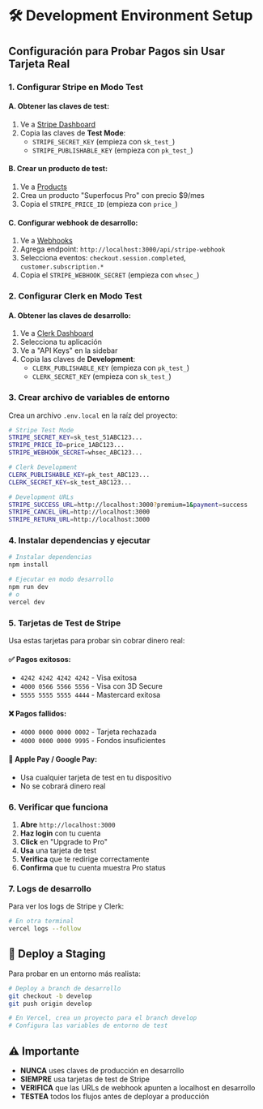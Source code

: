 # 🛠️ Development Environment Setup

## **Configuración para Probar Pagos sin Usar Tarjeta Real**

### **1. Configurar Stripe en Modo Test**

#### **A. Obtener las claves de test:**
1. Ve a [Stripe Dashboard](https://dashboard.stripe.com/test/apikeys)
2. Copia las claves de **Test Mode**:
   - `STRIPE_SECRET_KEY` (empieza con `sk_test_`)
   - `STRIPE_PUBLISHABLE_KEY` (empieza con `pk_test_`)

#### **B. Crear un producto de test:**
1. Ve a [Products](https://dashboard.stripe.com/test/products)
2. Crea un producto "Superfocus Pro" con precio $9/mes
3. Copia el `STRIPE_PRICE_ID` (empieza con `price_`)

#### **C. Configurar webhook de desarrollo:**
1. Ve a [Webhooks](https://dashboard.stripe.com/test/webhooks)
2. Agrega endpoint: `http://localhost:3000/api/stripe-webhook`
3. Selecciona eventos: `checkout.session.completed`, `customer.subscription.*`
4. Copia el `STRIPE_WEBHOOK_SECRET` (empieza con `whsec_`)

### **2. Configurar Clerk en Modo Test**

#### **A. Obtener las claves de desarrollo:**
1. Ve a [Clerk Dashboard](https://dashboard.clerk.com/)
2. Selecciona tu aplicación
3. Ve a "API Keys" en la sidebar
4. Copia las claves de **Development**:
   - `CLERK_PUBLISHABLE_KEY` (empieza con `pk_test_`)
   - `CLERK_SECRET_KEY` (empieza con `sk_test_`)

### **3. Crear archivo de variables de entorno**

Crea un archivo `.env.local` en la raíz del proyecto:

```bash
# Stripe Test Mode
STRIPE_SECRET_KEY=sk_test_51ABC123...
STRIPE_PRICE_ID=price_1ABC123...
STRIPE_WEBHOOK_SECRET=whsec_ABC123...

# Clerk Development
CLERK_PUBLISHABLE_KEY=pk_test_ABC123...
CLERK_SECRET_KEY=sk_test_ABC123...

# Development URLs
STRIPE_SUCCESS_URL=http://localhost:3000?premium=1&payment=success
STRIPE_CANCEL_URL=http://localhost:3000
STRIPE_RETURN_URL=http://localhost:3000
```

### **4. Instalar dependencias y ejecutar**

```bash
# Instalar dependencias
npm install

# Ejecutar en modo desarrollo
npm run dev
# o
vercel dev
```

### **5. Tarjetas de Test de Stripe**

Usa estas tarjetas para probar sin cobrar dinero real:

#### **✅ Pagos exitosos:**
- `4242 4242 4242 4242` - Visa exitosa
- `4000 0566 5566 5556` - Visa con 3D Secure
- `5555 5555 5555 4444` - Mastercard exitosa

#### **❌ Pagos fallidos:**
- `4000 0000 0000 0002` - Tarjeta rechazada
- `4000 0000 0000 9995` - Fondos insuficientes

#### **📱 Apple Pay / Google Pay:**
- Usa cualquier tarjeta de test en tu dispositivo
- No se cobrará dinero real

### **6. Verificar que funciona**

1. **Abre** `http://localhost:3000`
2. **Haz login** con tu cuenta
3. **Click** en "Upgrade to Pro"
4. **Usa** una tarjeta de test
5. **Verifica** que te redirige correctamente
6. **Confirma** que tu cuenta muestra Pro status

### **7. Logs de desarrollo**

Para ver los logs de Stripe y Clerk:
```bash
# En otra terminal
vercel logs --follow
```

## **🚀 Deploy a Staging**

Para probar en un entorno más realista:

```bash
# Deploy a branch de desarrollo
git checkout -b develop
git push origin develop

# En Vercel, crea un proyecto para el branch develop
# Configura las variables de entorno de test
```

## **⚠️ Importante**

- **NUNCA** uses claves de producción en desarrollo
- **SIEMPRE** usa tarjetas de test de Stripe
- **VERIFICA** que las URLs de webhook apunten a localhost en desarrollo
- **TESTEA** todos los flujos antes de deployar a producción
